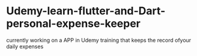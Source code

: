 # Udemy-learn-flutter-and-Dart-personal-expense-keeper
currently working on a APP in Udemy training that keeps the record ofyour daily expenses
